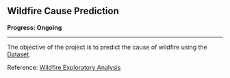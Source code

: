 ## Wildfire Cause Prediction

**Progress: Ongoing**

---
The objective of the project is to predict the cause of wildfire using the [Dataset](https://www.kaggle.com/datasets/rtatman/188-million-us-wildfires/data).

Reference:
[Wildfire Exploratory Analysis](https://www.kaggle.com/code/captcalculator/wildfire-exploratory-analysis/report)


